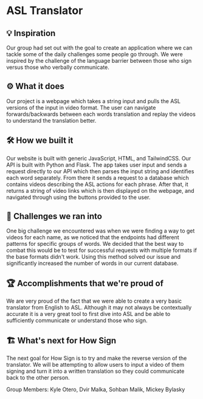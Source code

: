 # ASL Translator

## :bulb: Inspiration 
Our group had set out with the goal to create an application where we can tackle some of the daily challenges some people go through.
We were inspired by the challenge of the language barrier between those who sign versus those who verbally communicate. 

## :gear: What it does
Our project is a webpage which takes a string input and pulls the ASL versions of the input in video format. The user can navigate forwards/backwards between each words translation and replay the videos to understand the translation better.

## :hammer_and_wrench: How we built it
Our website is built with generic JavaScript, HTML, and TailwindCSS. Our API is built with Python and Flask. The app takes user input and sends a request directly to our API which then parses the input string and identifies each word separately. From there it sends a request to a database which contains videos describing the ASL actions for each phrase. After that, it returns a string of video links which is then displayed on the webpage, and navigated through using the buttons provided to the user.

## :construction: Challenges we ran into
One big challenge we encountered was when we were finding a way to get videos for each name, as we noticed that the endpoints had different patterns for specific groups of words. We decided that the best way to combat this would be to test for successful requests with multiple formats if the base formats didn't work. Using this method solved our issue and significantly increased the number of words in our current database.

## :trophy: Accomplishments that we're proud of
We are very proud of the fact that we were able to create a very basic translator from English to ASL. Although it may not always be contextually accurate it is a very great tool to first dive into ASL and be able to sufficiently communicate or understand those who sign.

## :building_construction: What's next for How Sign
The next goal for How Sign is to try and make the reverse version of the translator. We will be attempting to allow users to input a video of them signing and turn it into a written translation so they could communicate back to the other person.

Group Members: Kyle Otero, Dvir Malka, Sohban Malik, Mickey Bylasky
